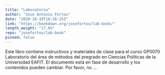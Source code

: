 ```yaml
---
title: "Laboratorio"
author: "Jose Antonio Fortou"
date: "2020-10-19T16:16:25Z"
link: "https://bookdown.org/josefortou/lab-book/"
length_weight: "17.6%"
repo: "josefortou/lab-book"
pinned: false
---
```


Este libro contiene instructivos y materiales de clase para el curso GP0070 Laboratorio del área de métodos del pregrado en Ciencias Políticas de la Universidad EAFIT. El documento está en fase de desarrollo y los contenidos pueden cambiar. Por favor, no ...
